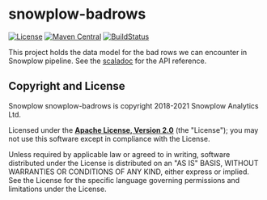 # snowplow-badrows

[![License][license-image]][license]
[![Maven Central][release-image]][release]
[![BuildStatus][ci-image]][ci]

This project holds the data model for the bad rows we can encounter in Snowplow pipeline.
See the [scaladoc](https://snowplow.github.io/snowplow-badrows/2.1.1/) for the API reference.

## Copyright and License

Snowplow snowplow-badrows is copyright 2018-2021 Snowplow Analytics Ltd.

Licensed under the **[Apache License, Version 2.0][license]** (the "License");
you may not use this software except in compliance with the License.

Unless required by applicable law or agreed to in writing, software
distributed under the License is distributed on an "AS IS" BASIS,
WITHOUT WARRANTIES OR CONDITIONS OF ANY KIND, either express or implied.
See the License for the specific language governing permissions and
limitations under the License.


[ci]: https://github.com/snowplow-incubator/snowplow-badrows/actions?query=workflow%3ACI
[ci-image]: https://github.com/snowplow-incubator/snowplow-badrows/workflows/CI/badge.svg

[license-image]: http://img.shields.io/badge/license-Apache--2-blue.svg?style=flat
[license]: http://www.apache.org/licenses/LICENSE-2.0

[release-image]: https://maven-badges.herokuapp.com/maven-central/com.snowplowanalytics/snowplow-badrows_2.12/badge.svg
[release]: https://github.com/snowplow-incubator/snowplow-badrows/releases
